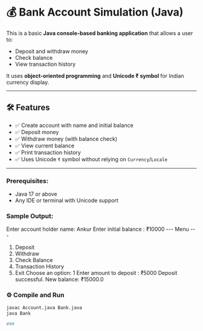 # 💰 Bank Account Simulation (Java)

This is a basic **Java console-based banking application** that allows a user to:
- Deposit and withdraw money
- Check balance
- View transaction history

It uses **object-oriented programming** and **Unicode ₹ symbol** for Indian currency display.

---

## 🛠 Features

- ✅ Create account with name and initial balance
- ✅ Deposit money
- ✅ Withdraw money (with balance check)
- ✅ View current balance
- ✅ Print transaction history
- ✅ Uses Unicode `₹` symbol without relying on `Currency`/`Locale`

---

### Prerequisites:
- Java 17 or above
- Any IDE or terminal with Unicode support

### Sample Output:

Enter account holder name: Ankur
Enter initial balance : ₹10000
--- Menu ---
1. Deposit
2. Withdraw
3. Check Balance
4. Transaction History
5. Exit
Choose an option: 1
Enter amount to deposit : ₹5000
Deposit successful. New balance: ₹15000.0

### ⚙️ Compile and Run
```bash
javac Account.java Bank.java
java Bank

### 
